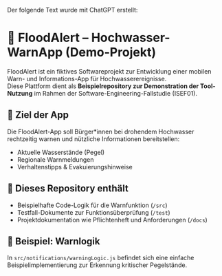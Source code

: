 Der folgende Text wurde mit ChatGPT erstellt:

# 🌊 FloodAlert – Hochwasser-WarnApp (Demo-Projekt)

FloodAlert ist ein fiktives Softwareprojekt zur Entwicklung einer mobilen Warn- und Informations-App für Hochwasserereignisse.  
Diese Plattform dient als **Beispielrepository zur Demonstration der Tool-Nutzung** im Rahmen der Software-Engineering-Fallstudie (ISEF01).

## 📱 Ziel der App
Die FloodAlert-App soll Bürger*innen bei drohendem Hochwasser rechtzeitig warnen und nützliche Informationen bereitstellen:
- Aktuelle Wasserstände (Pegel)
- Regionale Warnmeldungen
- Verhaltenstipps & Evakuierungshinweise

## 🧰 Dieses Repository enthält
- Beispielhafte Code-Logik für die Warnfunktion (`/src`)
- Testfall-Dokumente zur Funktionsüberprüfung (`/test`)
- Projektdokumentation wie Pflichtenheft und Anforderungen (`/docs`)

## 🧪 Beispiel: Warnlogik
In `src/notifications/warningLogic.js` befindet sich eine einfache Beispielimplementierung zur Erkennung kritischer Pegelstände.
